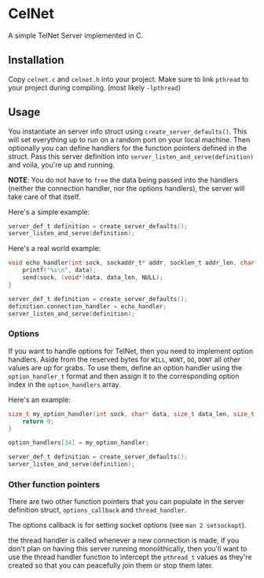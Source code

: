 # CelNet
A simple TelNet Server implemented in C.

## Installation
Copy `celnet.c` and `celnet.h` into your project. Make sure to link `pthread` to your project during compiling. (most likely `-lpthread`)

## Usage
You instantiate an server info struct using `create_server_defaults()`. This will set everything up to run on a random port on your local machine. Then optionally you can define handlers for the function pointers defined in the struct. Pass this server definition into `server_listen_and_serve(definition)` and voila, you're up and running.

**NOTE**: You do not have to `free` the data being passed into the handlers (neither the connection handler, nor the options handlers), the server will take care of that itself.

Here's a simple example:
```c
server_def_t definition = create_server_defaults();
server_listen_and_serve(definition);
```

Here's a real world example:
```c
void echo_handler(int sock, sockaddr_t* addr, socklen_t addr_len, char* data, size_t data_len) {
    printf("%s\n", data);
    send(sock, (void*)data, data_len, NULL);
}

server_def_t definition = create_server_defaults();
definition.connection_handler = echo_handler;
server_listen_and_serve(definition);
```

### Options
If you want to handle options for TelNet, then you need to implement option handlers. Aside from the reserved bytes for `WILL`, `WONT`, `DO`, `DONT` all other values are up for grabs. To use them, define an option handler using the `option_handler_t` format and then assign it to the corresponding option index in the `option_handlers` array.

Here's an example:

```c
size_t my_option_handler(int sock, char* data, size_t data_len, size_t data_start) {
    return 0;
}

option_handlers[34] = my_option_handler;

server_def_t definition = create_server_defaults();
server_listen_and_serve(definition);
```

### Other function pointers
There are two other function pointers that you can populate in the server definition struct, `options_callback` and `thread_handler`.

The options callback is for setting socket options (see `man 2 setsockopt`).

the thread handler is called whenever a new connection is made, if you don't plan on having this server running monolithically, then you'll want to use the thread handler function to intercept the `pthread_t` values as they're created so that you can peacefully join them or stop them later.
